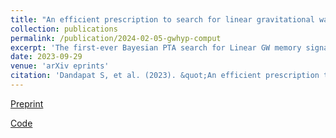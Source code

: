 ```yaml
---
title: "An efficient prescription to search for linear gravitational wave memory in pulsar timing array data and its application to the NANOGrav 12.5-year dataset"
collection: publications
permalink: /publication/2024-02-05-gwhyp-comput
excerpt: 'The first-ever Bayesian PTA search for Linear GW memory signal from hyperbolic encounters of BHs using multiple pulsars.'
date: 2023-09-29
venue: 'arXiv eprints'
citation: 'Dandapat S, et al. (2023). &quot;An efficient prescription to search for linear gravitational wave memory in pulsar timing array data and its application to the NANOGrav 12.5-year dataset.&quot; <i>arXiv eprints</i> 2402.03472.'
---
```


[Preprint](https://arxiv.org/abs/2402.03472)

[Code](https://github.com/subhajitphy/GWhyp)
